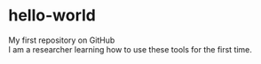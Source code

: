 # hello-world
My first repository on GitHub<br>
I am a researcher learning how to use these tools for the first time.
